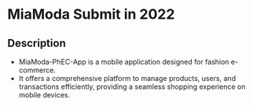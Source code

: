 # MiaModa Submit in 2022 
## Description
- MiaModa-PhEC-App is a mobile application designed for fashion e-commerce.
- It offers a comprehensive platform to manage products, users, and transactions efficiently, providing a seamless shopping experience on mobile devices.
 
 
